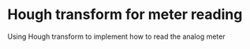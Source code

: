 # Hough transform for meter reading
Using Hough transform to implement how to read the analog meter
